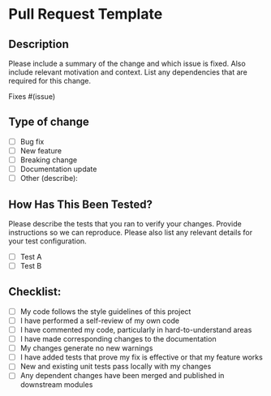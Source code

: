# Pull Request Template

## Description
Please include a summary of the change and which issue is fixed. Also include relevant motivation and context. List any dependencies that are required for this change.

Fixes #(issue)

## Type of change
- [ ] Bug fix
- [ ] New feature
- [ ] Breaking change
- [ ] Documentation update
- [ ] Other (describe):

## How Has This Been Tested?
Please describe the tests that you ran to verify your changes. Provide instructions so we can reproduce. Please also list any relevant details for your test configuration.

- [ ] Test A
- [ ] Test B

## Checklist:
- [ ] My code follows the style guidelines of this project
- [ ] I have performed a self-review of my own code
- [ ] I have commented my code, particularly in hard-to-understand areas
- [ ] I have made corresponding changes to the documentation
- [ ] My changes generate no new warnings
- [ ] I have added tests that prove my fix is effective or that my feature works
- [ ] New and existing unit tests pass locally with my changes
- [ ] Any dependent changes have been merged and published in downstream modules
